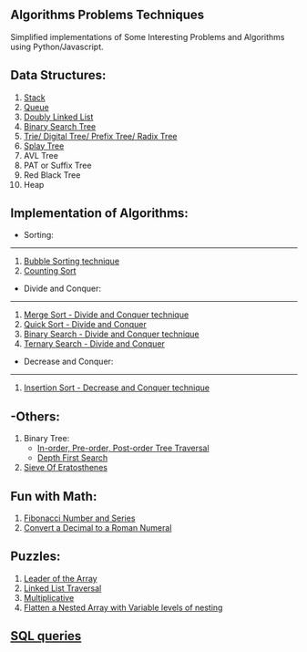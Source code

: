 Algorithms Problems Techniques
-------------------------------------

Simplified implementations of Some Interesting Problems and Algorithms using Python/Javascript.

Data Structures:
----------------
1. [Stack](DataStructures/Stack.py)
2. [Queue](DataStructures/Queue.py)
3. [Doubly Linked List](DataStructures/DoublyLinkedList.py)
4. [Binary Search Tree](DataStructures/BST.py)
5. [Trie/ Digital Tree/ Prefix Tree/ Radix Tree](DataStructures/Trie.py)
6. [Splay Tree](DataStructures/SplayTree.py)
7. AVL Tree
8. PAT or Suffix Tree
9. Red Black Tree
10. Heap

Implementation of Algorithms:
-----------------------------

- Sorting:
-----------
1. [Bubble Sorting technique](Algorithms/BubbleSort.py)
2. [Counting Sort](Algorithms/TernarySearch.py)

- Divide and Conquer:
---------------------
1. [Merge Sort - Divide and Conquer technique](Algorithms/MergeSort.py)
2. [Quick Sort - Divide and Conquer](Algorithms/QuickSort.py) 
3. [Binary Search - Divide and Conquer technique](Algorithms/BinarySearch.py)
4. [Ternary Search - Divide and Conquer](Algorithms/TernarySearch.py)

- Decrease and Conquer:
------------------------
1. [Insertion Sort - Decrease and Conquer technique](Algorithms/insertionSort.py)

-Others:
-------
1. Binary Tree:
	- [In-order, Pre-order, Post-order Tree Traversal](Algorithms/BTree.py)
	- [Depth First Search](Algorithms/BTree.py)
2. [Sieve Of Eratosthenes](Algorithms/SieveOfEratosthenes.py)


Fun with Math:
--------------

1. [Fibonacci Number and Series](Math/Fibonacci.py)
2. [Convert a Decimal to a Roman Numeral](Math/RomanConverter.js)

Puzzles:
--------

1. [Leader of the Array](Puzzles/Leader_of_the_array_prob.py)
2. [Linked List Traversal](Pzzles/LinkedList_Traversal_prob.py)
3. [Multiplicative](Puzzles/multiplicative_prob.py)
4. [Flatten a Nested Array with Variable levels of nesting](Puzzles/FlattenArray.js)

[SQL queries](SQL_queries)
-------------
